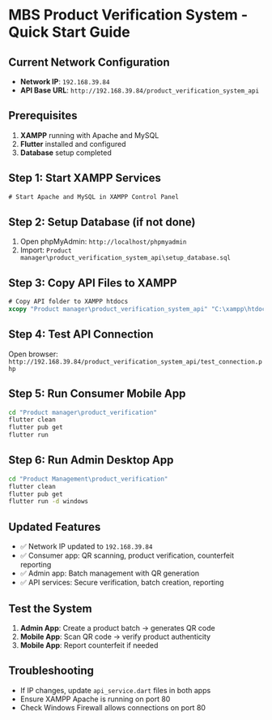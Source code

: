 # MBS Product Verification System - Quick Start Guide

## Current Network Configuration
- **Network IP**: `192.168.39.84`
- **API Base URL**: `http://192.168.39.84/product_verification_system_api`

## Prerequisites
1. **XAMPP** running with Apache and MySQL
2. **Flutter** installed and configured
3. **Database** setup completed

## Step 1: Start XAMPP Services
```cmd
# Start Apache and MySQL in XAMPP Control Panel
```

## Step 2: Setup Database (if not done)
1. Open phpMyAdmin: `http://localhost/phpmyadmin`
2. Import: `Product manager\product_verification_system_api\setup_database.sql`

## Step 3: Copy API Files to XAMPP
```cmd
# Copy API folder to XAMPP htdocs
xcopy "Product manager\product_verification_system_api" "C:\xampp\htdocs\product_verification_system_api" /E /I /Y
```

## Step 4: Test API Connection
Open browser: `http://192.168.39.84/product_verification_system_api/test_connection.php`

## Step 5: Run Consumer Mobile App
```cmd
cd "Product manager\product_verification"
flutter clean
flutter pub get
flutter run
```

## Step 6: Run Admin Desktop App
```cmd
cd "Product Management\product_verification"
flutter clean
flutter pub get
flutter run -d windows
```

## Updated Features
- ✅ Network IP updated to `192.168.39.84`
- ✅ Consumer app: QR scanning, product verification, counterfeit reporting
- ✅ Admin app: Batch management with QR generation
- ✅ API services: Secure verification, batch creation, reporting

## Test the System
1. **Admin App**: Create a product batch → generates QR code
2. **Mobile App**: Scan QR code → verify product authenticity
3. **Mobile App**: Report counterfeit if needed

## Troubleshooting
- If IP changes, update `api_service.dart` files in both apps
- Ensure XAMPP Apache is running on port 80
- Check Windows Firewall allows connections on port 80